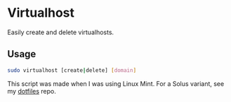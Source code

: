 # Virtualhost

Easily create and delete virtualhosts.

## Usage

```bash
sudo virtualhost [create|delete] [domain]
```

This script was made when I was using Linux Mint. For a Solus variant, see my [dotfiles](https://github.com/hartviglarsen/dotfiles/blob/master/bin/virtualhost) repo.
